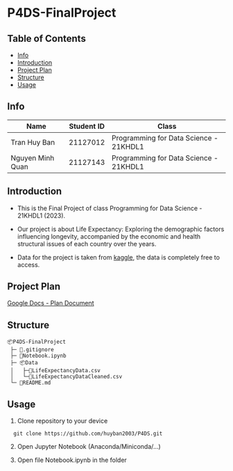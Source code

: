 # P4DS-FinalProject

## Table of Contents

 - [Info](#info)
 - [Introduction](#introduction)
 - [Project Plan](#project-plan)
 - [Structure](#structure)
 - [Usage](#usage)

## Info

| Name             | Student ID | Class                                | 
|------------------|------------|--------------------------------------|
| Tran Huy Ban     | 21127012   |Programming for Data Science - 21KHDL1|
| Nguyen Minh Quan | 21127143   |Programming for Data Science - 21KHDL1|

## Introduction

- This is the Final Project of class Programming for Data Science - 21KHDL1 (2023).

- Our project is about Life Expectancy: Exploring the demographic factors influencing longevity, accompanied by the economic and health structural issues of each country over the years.

- Data for the project is taken from [kaggle](https://www.kaggle.com/datasets/kumarajarshi/life-expectancy-who), the data is completely free to access.

## Project Plan

[Google Docs - Plan Document](https://docs.google.com/document/d/1-DmU7-sRuqkwM8OxN_qgs3zILV9BRisZw_LR21Io6Xw)

## Structure

```
📦P4DS-FinalProject
 ├─ 📜.gitignore
 ├─ 📜Notebook.ipynb
 ├─ 📦Data
 │   ├─📜LifeExpectancyData.csv
 │   └─📜LifeExpectancyDataCleaned.csv
 └─ 📜README.md
```

## Usage

1. Clone repository to your device

```
  git clone https://github.com/huyban2003/P4DS.git
```

2. Open Jupyter Notebook (Anaconda/Miniconda/...)

3. Open file Notebook.ipynb in the folder